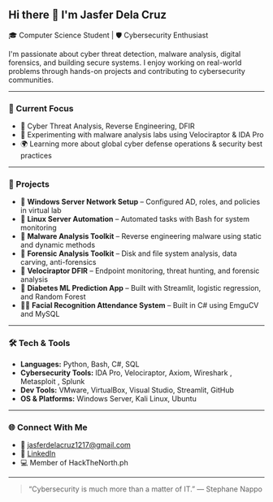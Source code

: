 ## Hi there 👋 I'm Jasfer Dela Cruz

🎓 Computer Science Student | 🛡️ Cybersecurity Enthusiast 

I'm passionate about cyber threat detection, malware analysis, digital forensics, and building secure systems. I enjoy working on real-world problems through hands-on projects and contributing to cybersecurity communities.

---

### 🚀 Current Focus
- 🎯 Cyber Threat Analysis, Reverse Engineering, DFIR
- 🧪 Experimenting with malware analysis labs using Velociraptor & IDA Pro
- 🌍 Learning more about global cyber defense operations & security best practices

---

### 🧩 Projects
- 🔐 **Windows Server Network Setup** – Configured AD, roles, and policies in virtual lab
- 🐧 **Linux Server Automation** – Automated tasks with Bash for system monitoring
- 🧬 **Malware Analysis Toolkit** – Reverse engineering malware using static and dynamic methods
- 🔎 **Forensic Analysis Toolkit** – Disk and file system analysis, data carving, anti-forensics
- 🎯 **Velociraptor DFIR** – Endpoint monitoring, threat hunting, and forensic analysis
- 🤖 **Diabetes ML Prediction App** – Built with Streamlit, logistic regression, and Random Forest
- 🧑‍🎓 **Facial Recognition Attendance System** – Built in C# using EmguCV and MySQL


---

### 🛠️ Tech & Tools
- **Languages:** Python, Bash, C#, SQL  
- **Cybersecurity Tools:** IDA Pro, Velociraptor, Axiom, Wireshark , Metasploit , Splunk
- **Dev Tools:** VMware, VirtualBox, Visual Studio, Streamlit, GitHub  
- **OS & Platforms:** Windows Server, Kali Linux, Ubuntu

---

### 🌐 Connect With Me
- 📧 jasferdelacruz1217@gmail.com  
- 🔗 [LinkedIn](https://www.linkedin.com/in/jasfer-dela-cruz/)  
- 💻 Member of HackTheNorth.ph

---

> “Cybersecurity is much more than a matter of IT.” — Stephane Nappo

